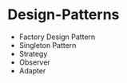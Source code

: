 # Design-Patterns
 - Factory Design Pattern
 - Singleton Pattern
 - Strategy
 - Observer
 - Adapter
